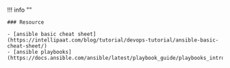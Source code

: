 !!! info ""

    ### Resource

    - [ansible basic cheat sheet](https://intellipaat.com/blog/tutorial/devops-tutorial/ansible-basic-cheat-sheet/)
    - [ansible playbooks](https://docs.ansible.com/ansible/latest/playbook_guide/playbooks_intro.html)
